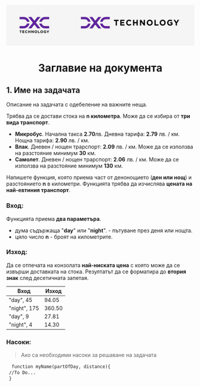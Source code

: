 ![alt-text](https://github.com/boyan-boyanov/FullStackProject/blob/main/dxcLogo.jpg)
<h1  align="center">Заглавие на документа</h1>
   

## 1. Име на задачата

Описание на задачата с одебеление на важните неща. 

Трябва да се достави стока на **n километра**.  Може да се избира от  **три вида транспорт**.

 - **Микробус**. Начална такса **2.70**лв. Дневна тарифа: **2.79** лв. / км. Нощна тарифа: **2.90** лв. / км.
 - **Влак**. Дневен / нощен трарспорт: **2.09** лв. / км. Може да се използва на разстояние минимум **30** км.
 - **Самолет**. Дневен / нощен трарспорт: **2.06** лв. / км. Може да се използва на разстояние минимум **130** км.

Напишете функция, която приема част от денонощието (**ден или нощ**) и разстоянието **n** в километри. Функцията трябва да изчислява **цената на най-евтиния транспорт**.

<h3>Вход:</h3>

Функцията приема **два параметъра**.

 - дума съдържаща "**day**" или "**night**". - пътуване през деня или нощта.
 - цяло число **n** - броят на километрите.
<h3>Изход:</h3>

Да се отпечата на конзолата **най-ниската цена** с която може да се извърши доставката на стока.
Резултатът да се форматира до **втория знак** след десетичната запетая.

| Вход         | Изход |
|--------------|-------|
| "day", 45 | 94.05  | 
| "night", 175 | 360.50  |  
| "day", 9 | 27.81  |
| "night", 4 | 14.30  | 

<h3>Насоки:</h3>

> Ако са необходими насоки за решаване на задачата
> 

      function myName(partOfDay, distance){
     //To Do...
     }
